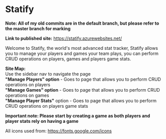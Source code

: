 # Statify

**Note: All of my old commits are in the default branch, but please refer to the master branch for marking**<br />

**Link to published site:** https://statify.azurewebsites.net/

Welcome to Statify, the world's most advanced stat tracker, Statify allows you to manage your players and games your team plays, you can perform CRUD operations on players, games and players game stats.

**Site Map:**<br />
  Use the sidebar nav to navigate the page<br />
    **"Manage Players" option** - Goes to page that allows you to perform CRUD operations on players<br />
    **"Manage Games" option** - Goes to page that allows you to perform CRUD operations on games <br />
    **"Manage Player Stats"** option - Goes to page that allows you to perform CRUD operations on players game stats<br />
    
   **Important note: Please start by creating a game as both players and player stats rely on having a game**<br />
 
 All icons used from: https://fonts.google.com/icons
